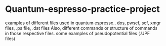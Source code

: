 # Quantum-espresso-practice-project

examples of different files used in quantum espresso..
dos, pwscf, scf, xmgr files, .ps file, .dat files
Also, different commands or structure of commands in those respective files.
some examples of pseudopotential files (.UPF files)
